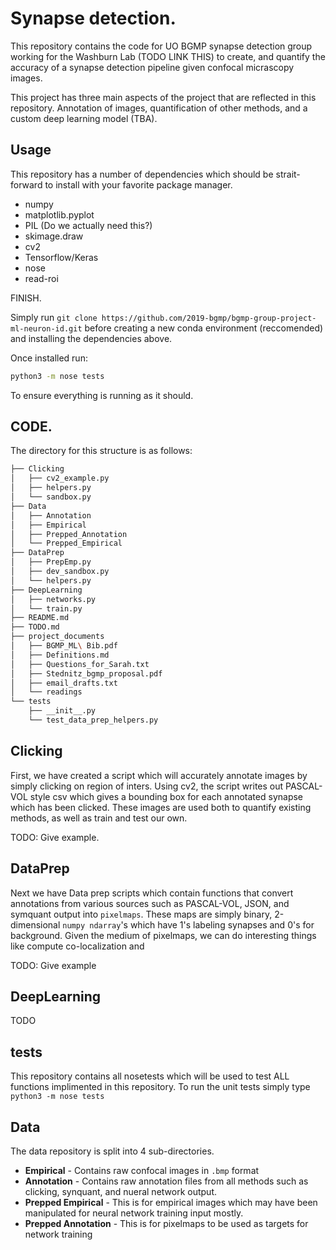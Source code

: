 # Synapse detection.

This repository contains the code for UO BGMP synapse detection group working 
for the Washburn Lab (TODO LINK THIS) to create, and quantify the accuracy of a
synapse detection pipeline given confocal micrascopy images.

This project has three main aspects of the project
that are reflected in this repository. Annotation of images, quantification 
of other methods, and a custom deep learning model (TBA).

## Usage

This repository has a number of dependencies which should be strait-forward 
to install with your favorite package manager.

* numpy 
* matplotlib.pyplot
* PIL (Do we actually need this?)
* skimage.draw
* cv2
* Tensorflow/Keras
* nose
* read-roi

FINISH.

Simply run 
`git clone https://github.com/2019-bgmp/bgmp-group-project-ml-neuron-id.git`
before creating a new conda environment (reccomended)
and installing the dependencies above.

Once installed run:

```bash
python3 -m nose tests
```

To ensure everything is running as it should.

## CODE.

The directory for this structure is as follows:

```bash
├── Clicking
│   ├── cv2_example.py
│   ├── helpers.py
│   └── sandbox.py
├── Data
│   ├── Annotation
│   ├── Empirical
│   ├── Prepped_Annotation
│   └── Prepped_Empirical
├── DataPrep
│   ├── PrepEmp.py
│   ├── dev_sandbox.py
│   └── helpers.py
├── DeepLearning
│   ├── networks.py
│   └── train.py
├── README.md
├── TODO.md
├── project_documents
│   ├── BGMP_ML\ Bib.pdf
│   ├── Definitions.md
│   ├── Questions_for_Sarah.txt
│   ├── Stednitz_bgmp_proposal.pdf
│   ├── email_drafts.txt
│   └── readings
└── tests
    ├── __init__.py
    └── test_data_prep_helpers.py
```

## Clicking

First, we have created a script which
will accurately annotate images by simply clicking on region of inters. Using
cv2, the script writes out PASCAL-VOL style csv which gives a bounding box
for each annotated synapse which has been clicked. These images
are used both to quantify existing methods, as well as train and test our own.

TODO: Give example.

## DataPrep

Next we have Data prep scripts which contain functions that convert annotations
from various sources such as PASCAL-VOL, JSON, and symquant output into
`pixelmaps`. These maps are simply binary, 2-dimensional `numpy ndarray`'s 
which have 1's labeling synapses and 0's for background. 
Given the medium of pixelmaps, we can do interesting things like 
compute co-localization and 

TODO: Give example 

## DeepLearning

TODO

## tests

This repository contains all nosetests which will be used to test ALL 
functions implimented in this repository. To run the unit tests simply 
type `python3 -m nose tests`

## Data

The data repository is split into 4 sub-directories. 

* **Empirical** - Contains raw confocal images in `.bmp` format
* **Annotation** - Contains raw annotation files from all methods such as clicking,
synquant, and nueral network output.
* **Prepped Empirical** - This is for empirical images which may have been manipulated 
for neural network training input mostly.
* **Prepped Annotation** - This is for pixelmaps to be used as targets for network
training
